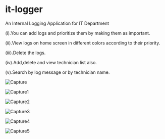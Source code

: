 # it-logger
An Internal Logging Application for IT Department

(i).You can add logs and prioritize them by making them as important.

(ii).View logs on home screen in different colors according to their priority.

(iii).Delete the logs.

(iv).Add,delete and view technician list also.

(v).Search by log message or by technician name.


![Capture](https://user-images.githubusercontent.com/50835817/147560819-bd22837d-4677-4b51-a527-43ecb5595f57.PNG)


![Capture1](https://user-images.githubusercontent.com/50835817/147560828-43c0eb1f-8dd1-4179-9eee-227f8bdf567a.PNG)


![Capture2](https://user-images.githubusercontent.com/50835817/147560835-6204f469-7ff0-47d5-a5c2-76152a80f064.PNG)


![Capture3](https://user-images.githubusercontent.com/50835817/147560850-83a98b75-a04f-4465-a955-cab4066d4c35.PNG)


![Capture4](https://user-images.githubusercontent.com/50835817/147560868-888bdd9b-1800-4ebf-91c6-749c2f6c047c.PNG)


![Capture5](https://user-images.githubusercontent.com/50835817/147560888-6f05cc81-11ec-4368-987c-1f48c7ce29f0.PNG)
